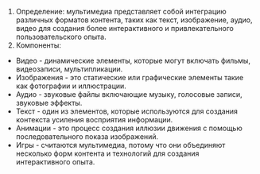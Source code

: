 1. Определение: мультимедиа представляет собой интеграцию различных форматов контента, таких как текст, изображение, аудио, видео для создания более интерактивного и привлекательного пользовательского опыта.
2. Компоненты: 
- Видео - динамические элементы, которые могут включать фильмы, видеозаписи, мультипликации.
- Изображения - это статические или графические элементы такие как фотографии и иллюстрации.
- Аудио - звуковые файлы включающие музыку, голосовые записи, звуковые эффекты.
- Текст - один из элементов, которые используются для создания контекста усиления восприятия информации.
- Анимации - это процесс создания иллюзии движения с помощью последовательного показа изображений.
- Игры - считаются мультимедиа, потому что они объединяют несколько форм контента и технологий для создания интерактивного опыта.